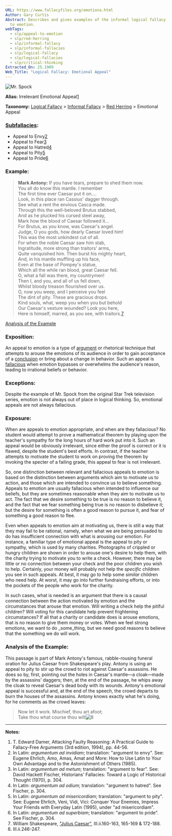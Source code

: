 ```yaml
---
URL: https://www.fallacyfiles.org/emotiona.html
Author: Gary Curtis
Abstract: Describes and gives examples of the informal logical fallacy of appeal
  to emotion.
webTags:
  - slp/appeal-to-emotion
  - slp/red-herring
  - slp/informal-fallacy
  - slp/informal-fallacies
  - slp/logical-fallacy
  - slp/logical-fallacies
  - slp/critical-thinking
Extracted_On: 25.1909
Web_Title: "Logical Fallacy: Emotional Appeal"
---
```


![Mr. Spock](http://localhost/Spock.gif)

**Alias:** Irrelevant Emotional Appeal[1](#Note1)

**Taxonomy:** [Logical Fallacy](http://localhost/logifall.html) > [Informal Fallacy](http://localhost/inforfal.html) > [Red Herring](http://localhost/redherrf.html) > Emotional Appeal

### [Subfallacies](http://localhost/glossary.html#Subfallacy "A specific form of a more general fallacy."):

- Appeal to Envy[2](#Note2)
- Appeal to Fear[3](#Note3)
- Appeal to Hatred[4](#Note4)
- Appeal to Pity[5](#Note5)
- Appeal to Pride[6](#Note6)

### Example:

> **Mark Antony:** If you have tears, prepare to shed them now.  
> You all do know this mantle. I remember  
> The first time ever Caesar put it on.…  
> Look, in this place ran Cassius' dagger through.  
> See what a rent the envious Casca made.  
> Through this the well-beloved Brutus stabbed,  
> And as he plucked his cursed steel away,  
> Mark how the blood of Caesar followed it…  
> For Brutus, as you know, was Caesar's angel.  
> Judge, O you gods, how dearly Caesar loved him!  
> This was the most unkindest cut of all.  
> For when the noble Caesar saw him stab,  
> Ingratitude, more strong than traitors' arms,  
> Quite vanquished him. Then burst his mighty heart,  
> And, in his mantle muffling up his face,  
> Even at the base of Pompey's statue,  
> Which all the while ran blood, great Caesar fell.  
> O, what a fall was there, my countrymen!  
> Then I, and you, and all of us fell down,  
> Whilst bloody treason flourished over us.  
> O, now you weep, and I perceive you feel  
> The dint of pity. These are gracious drops.  
> Kind souls, what, weep you when you but behold  
> Our Caesar's vesture wounded? Look you here,  
> Here is himself, marred, as you see, with traitors.[7](#Note7)

[Analysis of the Example](#Analysis)

### Exposition:

An appeal to emotion is a type of [argument](http://localhost/glossary.html#Argument "A unit of reasoning.") or rhetorical technique that attempts to arouse the emotions of its audience in order to gain acceptance of a [conclusion](http://localhost/glossary.html#Conclusion "The part of an argument for which reasons are given.") or bring about a change in behavior. Such an appeal is [fallacious](http://localhost/glossary.html#Fallacious "Committing a logical fallacy.") when emotion bypasses or overwhelms the audience's reason, leading to irrational beliefs or behavior.

### Exceptions:

Despite the example of Mr. Spock from the original Star Trek television series, emotion is not always out of place in logical thinking. So, emotional appeals are not always fallacious.

### Exposure:

When are appeals to emotion appropriate, and when are they fallacious? No student would attempt to prove a mathematical theorem by playing upon the teacher's sympathy for the long hours of hard work put into it. Such an appeal would be obviously irrelevant, since either the proof is correct or it is flawed, despite the student's best efforts. In contrast, if the teacher attempts to motivate the student to work on proving the theorem by invoking the specter of a failing grade, this appeal to fear is not irrelevant.

So, one distinction between relevant and fallacious appeals to emotion is based on the distinction between arguments which aim to motivate us to action, and those which are intended to convince us to believe something. Appeals to emotion are usually fallacious when intended to influence our beliefs, but they are sometimes reasonable when they aim to motivate us to act. The fact that we desire something to be true is no reason to believe it, and the fact that we fear something being true is no reason to disbelieve it; but the desire for something is often a good reason to pursue it, and fear of something a good reason to flee.

Even when appeals to emotion aim at motivating us, there is still a way that they may fail to be rational, namely, when what we are being persuaded to do has insufficient connection with what is arousing our emotion. For instance, a familiar type of emotional appeal is the appeal to pity or sympathy, which is used by many charities. Photographs of crippled or hungry children are shown in order to arouse one's desire to help them, with the charity trying to motivate you to write a check. However, there may be little or no connection between your check and the poor children you wish to help. Certainly, your money will probably not help the _specific_ children you see in such appeals. At best, it may go to help some _similar_ children who need help. At worst, it may go into further fundraising efforts, or into the pockets of the people who work for the charity.

In such cases, what is needed is an argument that there is a causal connection between the action motivated by emotion and the circumstances that arouse that emotion. Will writing a check help the pitiful children? Will voting for this candidate help prevent frightening circumstances? If all that a charity or candidate does is arouse emotions, that is no reason to give them money or votes. When we feel strong emotions, we want to do _some_thing, but we need good reasons to believe that the something we do will work.

### Analysis of the Example:

This passage is part of Mark Antony's famous, rabble-rousing funeral oration for Julius Caesar from Shakespeare's play. Antony is using an appeal to pity to stir up the crowd to riot against Caesar's assassins. He does so by, first, pointing out the holes in Caesar's mantle―a cloak―made by the assassins' daggers; then, at the end of the passage, he whips away the cloak to reveal Caesar's dead body with its wounds. Antony's emotional appeal is successful and, at the end of the speech, the crowd departs to burn the houses of the assassins. Antony knows exactly what he's doing, for he comments as the crowd leaves:

> Now let it work. Mischief, thou art afoot;  
> Take thou what course thou wilt![8](#Note8)

---

**Notes:**

1. T. Edward Damer, Attacking Faulty Reasoning: A Practical Guide to Fallacy-Free Arguments (3rd edition, 1994), pp. 44-56.
2. In Latin: _argumentum ad invidiam_; translation: "argument to envy". See: Eugene Ehrlich, Amo, Amas, Amat and More: How to Use Latin to Your Own Advantage and to the Astonishment of Others (1985).
3. In Latin: _argumentum ad metum_; translation: "argument to fear". See: David Hackett Fischer, Historians' Fallacies: Toward a Logic of Historical Thought (1970), p. 304.
4. In Latin: _argumentum ad odium_; translation: "argument to hatred". See Fischer, p. 304.
5. In Latin: _argumentum ad misericordiam_; translation: "argument to pity". See: Eugene Ehrlich, Veni, Vidi, Vici: Conquer Your Enemies, Impress Your Friends with Everyday Latin (1995), under "ad misericordiam".
6. In Latin: _argumentum ad superbiam_; translation: "argument to pride". See Fischer, p. 304.
7. William Shakespeare, ["Julius Caesar"](http://shakespeare.mit.edu/julius_caesar/full.html), III.ii.160-163, 165-169 & 172-188.
8. III.ii.246-247.